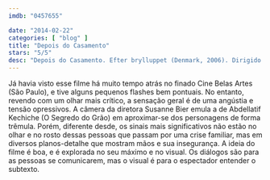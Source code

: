 ```yaml
---
imdb: "0457655"

date: "2014-02-22"
categories: [ "blog" ]
title: "Depois do Casamento"
stars: "5/5"
desc: "Depois do Casamento. Efter brylluppet (Denmark, 2006). Dirigido por Susanne Bier. Escrito por Anders Thomas Jensen, Susanne Bier. Com Mads Mikkelsen, Neeral Mulchandani, Tanya Sharma, Swini Khara, Meenal Patel, Vallabh Gada, Hitesh Kotak, Suhita Thatte, Rolf Lassgård."
---
```

Já havia visto esse filme há muito tempo atrás no finado Cine Belas Artes (São Paulo), e tive alguns pequenos flashes bem pontuais. No entanto, revendo com um olhar mais crítico, a sensação geral é de uma angústia e tensão opressivos. A câmera da diretora Susanne Bier emula a de Abdellatif Kechiche (O Segredo do Grão) em aproximar-se dos personagens de forma trêmula. Porém, diferente desde, os sinais mais significativos não estão no olhar e no rosto dessas pessoas que passam por uma crise familiar, mas em diversos planos-detalhe que mostram mãos e sua insegurança. A ideia do filme é boa, e é explorada no seu máximo e no visual. Os diálogos são para as pessoas se comunicarem, mas o visual é para o espectador entender o subtexto.

